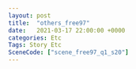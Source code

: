 ```yaml
---
layout: post
title:  "others_free97"
date:   2021-03-17 22:00:00 +0000
categories: Etc
Tags: Story Etc
SceneCode: ["scene_free97_q1_s20"]
---
```

